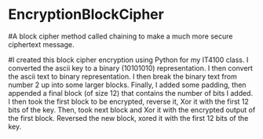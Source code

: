 # EncryptionBlockCipher

#A block cipher method called chaining to make a much more secure ciphertext message.

#I created this block cipher encryption using Python for my IT4100 class. I converted the ascii key to a binary (10101010) representation. I then convert the ascii text to binary representation. I then break the binary text from number 2 up into some larger blocks. Finally, I added some padding, then appended a final block (of size 12) that contains the number of bits I added. I then took the first block to be encrypted, reverse it, Xor it with the first 12 bits of the key. Then, took next block and Xor it with the encrypted output of the first block. Reversed the new block, xored it with the first 12 bits of the key.
